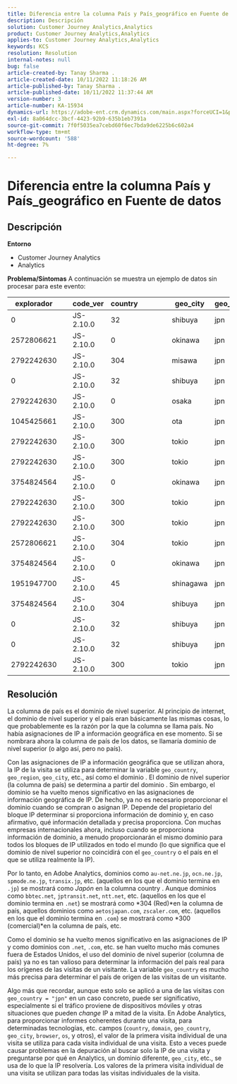 ```yaml
---
title: Diferencia entre la columna País y País_geográfico en Fuente de datos
description: Descripción
solution: Customer Journey Analytics,Analytics
product: Customer Journey Analytics,Analytics
applies-to: Customer Journey Analytics,Analytics
keywords: KCS
resolution: Resolution
internal-notes: null
bug: false
article-created-by: Tanay Sharma .
article-created-date: 10/11/2022 11:18:26 AM
article-published-by: Tanay Sharma .
article-published-date: 10/11/2022 11:37:44 AM
version-number: 3
article-number: KA-15934
dynamics-url: https://adobe-ent.crm.dynamics.com/main.aspx?forceUCI=1&pagetype=entityrecord&etn=knowledgearticle&id=49eac867-5649-ed11-bba2-0022480868ff
exl-id: 8a064dcc-3bcf-4423-92b9-635b1eb7391a
source-git-commit: 7f0f5035ea7cebd60f6ec7bda9de6225b6c602a4
workflow-type: tm+mt
source-wordcount: '588'
ht-degree: 7%

---
```


# Diferencia entre la columna País y País_geográfico en Fuente de datos

## Descripción

<b>Entorno</b>
- Customer Journey Analytics
- Analytics



<b>Problema/Síntomas</b>
A continuación se muestra un ejemplo de datos sin procesar para este evento:


| explorador |   | code_ver | country |   |   |   | geo_city | geo_country |   |   |   |   |
| --- | --- | --- | --- | --- | --- | --- | --- | --- | --- | --- | --- | --- |
| 0 |   | JS-2.10.0 | 32 |   |   |   | shibuya | jpn |   |   |   |   |
| 2572806621 |   | JS-2.10.0 | 0 |   |   |   | okinawa | jpn |   |   |   |   |
| 2792242630 |   | JS-2.10.0 | 304 |   |   |   | misawa | jpn |   |   |   |   |
| 0 |   | JS-2.10.0 | 32 |   |   |   | shibuya | jpn |   |   |   |   |
| 2792242630 |   | JS-2.10.0 | 0 |   |   |   | osaka | jpn |   |   |   |   |
| 1045425661 |   | JS-2.10.0 | 300 |   |   |   | ota | jpn |   |   |   |   |
| 2792242630 |   | JS-2.10.0 | 300 |   |   |   | tokio | jpn |   |   |   |   |
| 2792242630 |   | JS-2.10.0 | 300 |   |   |   | tokio | jpn |   |   |   |   |
| 3754824564 |   | JS-2.10.0 | 0 |   |   |   | okinawa | jpn |   |   |   |   |
| 2792242630 |   | JS-2.10.0 | 300 |   |   |   | tokio | jpn |   |   |   |   |
| 2792242630 |   | JS-2.10.0 | 300 |   |   |   | tokio | jpn |   |   |   |   |
| 2572806621 |   | JS-2.10.0 | 304 |   |   |   | tokio | jpn |   |   |   |   |
| 3754824564 |   | JS-2.10.0 | 0 |   |   |   | okinawa | jpn |   |   |   |   |
| 1951947700 |   | JS-2.10.0 | 45 |   |   |   | shinagawa | jpn |   |   |   |   |
| 3754824564 |   | JS-2.10.0 | 304 |   |   |   | shibuya | jpn |   |   |   |   |
| 0 |   | JS-2.10.0 | 32 |   |   |   | shibuya | jpn |   |   |   |   |
| 0 |   | JS-2.10.0 | 32 |   |   |   | shibuya | jpn |   |   |   |   |
| 2792242630 |   | JS-2.10.0 | 300 |   |   |   | tokio | jpn |   |   |   |   |





## Resolución


La columna de país es el dominio de nivel superior. Al principio de internet, el dominio de nivel superior y el país eran básicamente las mismas cosas, lo que probablemente es la razón por la que la columna se llama país. No había asignaciones de IP a información geográfica en ese momento. Si se nombrara ahora la columna de país de los datos, se llamaría dominio de nivel superior (o algo así, pero no país).

Con las asignaciones de IP a información geográfica que se utilizan ahora, la IP de la visita se utiliza para determinar la variable `geo_country`, `geo_region`, `geo_city`, etc., así como el dominio . El dominio de nivel superior (la columna de país) se determina a partir del dominio . Sin embargo, el dominio se ha vuelto menos significativo en las asignaciones de información geográfica de IP.
De hecho, ya no es necesario proporcionar el dominio cuando se compran o asignan IP. Depende del propietario del bloque IP determinar si proporciona información de dominio y, en caso afirmativo, qué información detallada y precisa proporciona. Con muchas empresas internacionales ahora, incluso cuando se proporciona información de dominio, a menudo proporcionarán el mismo dominio para todos los bloques de IP utilizados en todo el mundo (lo que significa que el dominio de nivel superior no coincidirá con el `geo_country` o el país en el que se utiliza realmente la IP).

Por lo tanto, en Adobe Analytics, dominios como `au-net.ne.jp`, `ocn.ne.jp`, `spmode.ne.jp`, `transix.jp`, etc. (aquellos en los que el dominio termina en `.jp`) se mostrará como *Japón* en la columna country . Aunque dominios como `bbtec.net`, `jptransit.net`, `ntt.net`, etc. (aquellos en los que el dominio termina en `.net`) se mostrará como *304 (Red)*en la columna de país, aquellos dominios como `aetosjapan.com`, `zscaler.com`, etc. (aquellos en los que el dominio termina en `.com`) se mostrará como *300 (comercial)*en la columna de país, etc.

Como el dominio se ha vuelto menos significativo en las asignaciones de IP y como dominios con `.net`, `.com`, etc. se han vuelto mucho más comunes fuera de Estados Unidos, el uso del dominio de nivel superior (columna de país) ya no es tan valioso para determinar la información del país real para los orígenes de las visitas de un visitante. La variable `geo_country` es mucho más precisa para determinar el país de origen de las visitas de un visitante.

Algo más que recordar, aunque esto solo se aplicó a una de las visitas con `geo_country = "jpn"` en un caso concreto, puede ser significativo, especialmente si el tráfico proviene de dispositivos móviles y otras situaciones que pueden *change* IP a mitad de la visita. En Adobe Analytics, para proporcionar informes coherentes durante una visita, para determinadas tecnologías, etc. campos (`country`, `domain`, `geo_country`, `geo_city`, `browser`, `os`, y otros), el valor de la primera visita individual de una visita se utiliza para cada visita individual de una visita. Esto a veces puede causar problemas en la depuración al buscar solo la IP de una visita y preguntarse por qué en Analytics, un dominio diferente, `geo_city`, etc., se usa de lo que la IP resolvería. Los valores de la primera visita individual de una visita se utilizan para todas las visitas individuales de la visita.
